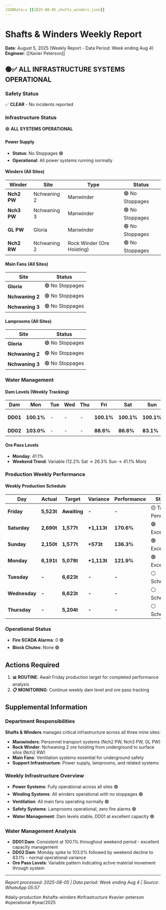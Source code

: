 ```yaml
---
JSONData:: [[2025-08-05_shafts_winders.json]]
---
```


# Shafts & Winders Weekly Report
**Date**: August 5, 2025 (Weekly Report - Data Period: Week ending Aug 4)
**Engineer**: [[Xavier Peterson]]

## 🟢✅ ALL INFRASTRUCTURE SYSTEMS OPERATIONAL

### Safety Status
✅ **CLEAR** - No incidents reported

### Infrastructure Status
🟢 **ALL SYSTEMS OPERATIONAL**

#### Power Supply
- **Status**: No Stoppages 🟢
- **Operational**: All power systems running normally

#### Winders (All Sites)
| Winder | Site | Type | Status |
|--------|------|------|--------|
| **Nch2 PW** | Nchwaning 2 | Manwinder | 🟢 No Stoppages |
| **Nch3 PW** | Nchwaning 3 | Manwinder | 🟢 No Stoppages |
| **GL PW** | Gloria | Manwinder | 🟢 No Stoppages |
| **Nch2 RW** | Nchwaning 2 | Rock Winder (Ore Hoisting) | 🟢 No Stoppages |

#### Main Fans (All Sites)
| Site | Status |
|------|--------|
| **Gloria** | 🟢 No Stoppages |
| **Nchwaning 2** | 🟢 No Stoppages |
| **Nchwaning 3** | 🟢 No Stoppages |

#### Lamprooms (All Sites)
| Site | Status |
|------|--------|
| **Gloria** | 🟢 No Stoppages |
| **Nchwaning 2** | 🟢 No Stoppages |
| **Nchwaning 3** | 🟢 No Stoppages |

### Water Management

#### Dam Levels (Weekly Tracking)
| Dam | Mon | Tue | Wed | Thu | Fri | Sat | Sun | Status |
|-----|-----|-----|-----|-----|-----|-----|-----|--------|
| **DD01** | **100.1%** | - | - | - | **100.1%** | **100.1%** | **100.1%** | 🟢 Excellent |
| **DD02** | **103.0%** | - | - | - | **88.6%** | **86.6%** | **83.1%** | 🟢 Good |

#### Ore Pass Levels
- **Monday**: 41.1%
- **Weekend Trend**: Variable (12.2% Sat → 26.3% Sun → 41.1% Mon)

### Production Weekly Performance

#### Weekly Production Schedule
| Day | Actual | Target | Variance | Performance | Status |
|-----|--------|--------|----------|-------------|--------|
| **Friday** | **5,523t** | **Awaiting** | **-** | **-** | 🟡 Target Pending |
| **Saturday** | **2,690t** | **1,577t** | **+1,113t** | **170.6%** | 🟢 Exceeded |
| **Sunday** | **2,150t** | **1,577t** | **+573t** | **136.3%** | 🟢 Exceeded |
| **Monday** | **6,191t** | **5,078t** | **+1,113t** | **121.9%** | 🟢 Exceeded |
| **Tuesday** | **-** | **6,623t** | **-** | **-** | ⚪ Scheduled |
| **Wednesday** | **-** | **6,623t** | **-** | **-** | ⚪ Scheduled |
| **Thursday** | **-** | **5,204t** | **-** | **-** | ⚪ Scheduled |

### Operational Status
- **Fire SCADA Alarms**: 0 🟢
- **Block Chutes**: None 🟢

## Actions Required

1. **📊 ROUTINE**: Await Friday production target for completed performance analysis
2. **📋 MONITORING**: Continue weekly dam level and ore pass tracking

## Supplemental Information

### Department Responsibilities
**Shafts & Winders** manages critical infrastructure across all three mine sites:
- **Manwinders**: Personnel transport systems (Nch2 PW, Nch3 PW, GL PW)
- **Rock Winder**: Nchwaning 2 ore hoisting from underground to surface silos (Nch2 RW)
- **Main Fans**: Ventilation systems essential for underground safety
- **Support Infrastructure**: Power supply, lamprooms, and related systems

### Weekly Infrastructure Overview
- **Power Systems**: Fully operational across all sites 🟢
- **Winding Systems**: All winders operational with no stoppages 🟢
- **Ventilation**: All main fans operating normally 🟢
- **Safety Systems**: Lamprooms operational, zero fire alarms 🟢
- **Water Management**: Dam levels stable, DD01 at excellent capacity 🟢

### Water Management Analysis
- **DD01 Dam**: Consistent at 100.1% throughout weekend period - excellent capacity management
- **DD02 Dam**: Monday spike to 103.0% followed by weekend decline to 83.1% - normal operational variance
- **Ore Pass Levels**: Variable pattern indicating active material movement through system

---
*Report processed: 2025-08-05 | Data period: Week ending Aug 4 | Source: WhatsApp 05:57*

#daily-production #shafts-winders #infrastructure #xavier-peterson #operational #year/2025